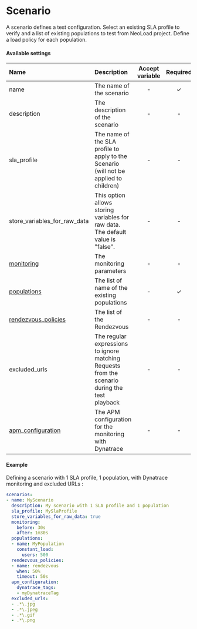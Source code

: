 # Scenario
A scenario defines a test configuration. Select an existing SLA profile to verify and a list of existing populations to test from NeoLoad project. Define a load policy for each population.

#### Available settings

| Name                                | Description                                                                            | Accept variable | Required | Since |
|:----------------------------------- |:-------------------------------------------------------------------------------------- |:---------------:|:--------:|:-----:|
| name                                | The name of the scenario                                                               | -               | &#x2713; |       |
| description                         | The description of the scenario                                                        | -               | -        |       |
| sla_profile                         | The name of the SLA profile to apply to the Scenario (will not be applied to children) | -               | -        |       |
| store_variables_for_raw_data        | This option allows storing variables for raw data.</br> The default value is "false".  | -               | -        |  7.6  |
| [monitoring](monitoring.md)         | The monitoring parameters                                                              | -               | -        |  7.6  |
| [populations](population-policy.md) | The list of name of the existing populations                                           | -               | &#x2713; |       |
| [rendezvous_policies](rendezvous_policy.md) | The list of the Rendezvous                                                     | -               | -        |  7.6  |
| excluded_urls                       | The regular expressions to ignore matching Requests from the scenario during the test playback | -       | -        |  7.6  |
| [apm_configuration](apm_configuration.md) | The APM configuration for the monitoring with Dynatrace                          | -               | -        |  7.5  |


#### Example

Defining a scenario with 1 SLA profile, 1 population, with Dynatrace monitoring and excluded URLs :

```yaml
scenarios:
- name: MyScenario
  description: My scenario with 1 SLA profile and 1 population
  sla_profile: MySlaProfile
  store_variables_for_raw_data: true
  monitoring:
    before: 30s
    after: 1m30s
  populations:
  - name: MyPopulation
    constant_load:
      users: 500
  rendezvous_policies:
  - name: rendezvous
    when: 50%
    timeout: 50s
  apm_configuration:
    dynatrace_tags:
    - myDynatraceTag
  excluded_urls:
  - .*\.jpg
  - .*\.jpeg
  - .*\.gif
  - .*\.png
```
